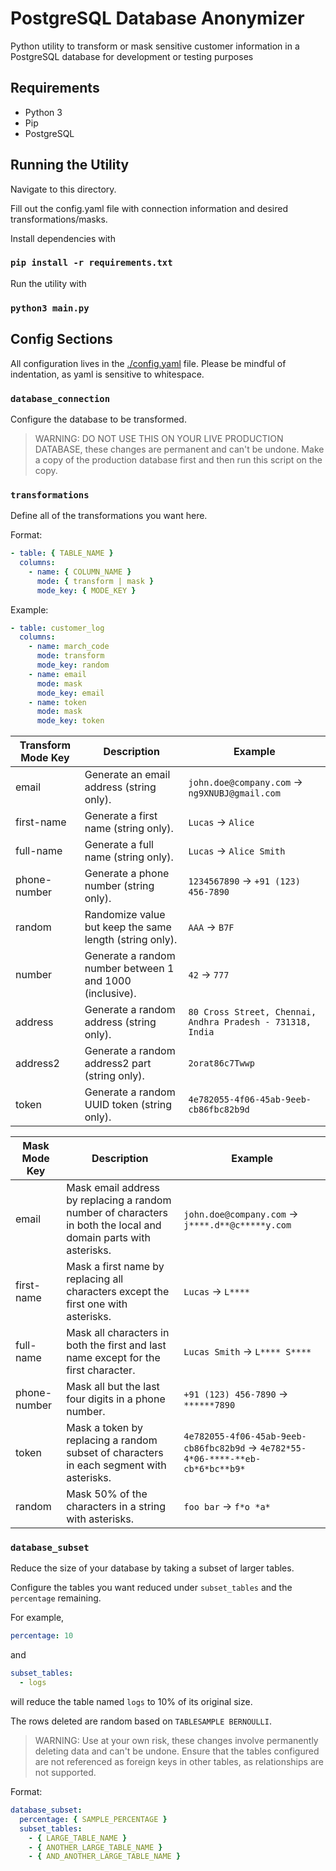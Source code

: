 # PostgreSQL Database Anonymizer

Python utility to transform or mask sensitive customer information in a PostgreSQL database for development or testing purposes

## Requirements

- Python 3
- Pip
- PostgreSQL

## Running the Utility

Navigate to this directory.

Fill out the config.yaml file with connection information and desired transformations/masks.

Install dependencies with

### `pip install -r requirements.txt`

Run the utility with

### `python3 main.py`

## Config Sections

All configuration lives in the [./config.yaml](./config.yaml) file. Please be mindful of indentation, as yaml is sensitive to whitespace.

### `database_connection`

Configure the database to be transformed.

> WARNING: DO NOT USE THIS ON YOUR LIVE PRODUCTION DATABASE, these changes are permanent and can't be undone. Make a copy of the production database first and then run this script on the copy.

### `transformations`

Define all of the transformations you want here.

Format:

```yaml
- table: { TABLE_NAME }
  columns:
    - name: { COLUMN_NAME }
      mode: { transform | mask }
      mode_key: { MODE_KEY }
```

Example:

```yaml
- table: customer_log
  columns:
    - name: march_code
      mode: transform
      mode_key: random
    - name: email
      mode: mask
      mode_key: email
    - name: token
      mode: mask
      mode_key: token
```

| Transform Mode Key | Description                                              | Example                                                    |
| ------------------ | -------------------------------------------------------- | ---------------------------------------------------------- |
| email              | Generate an email address (string only).                 | `john.doe@company.com` -> `ng9XNUBJ@gmail.com`             |
| first-name         | Generate a first name (string only).                     | `Lucas` -> `Alice`                                         |
| full-name          | Generate a full name (string only).                      | `Lucas` -> `Alice Smith`                                   |
| phone-number       | Generate a phone number (string only).                   | `1234567890` -> `+91 (123) 456-7890`                       |
| random             | Randomize value but keep the same length (string only).  | `AAA` -> `B7F`                                             |
| number             | Generate a random number between 1 and 1000 (inclusive). | `42` -> `777`                                              |
| address            | Generate a random address (string only).                 | `80 Cross Street, Chennai, Andhra Pradesh - 731318, India` |
| address2           | Generate a random address2 part (string only).           | `2orat86c7Twwp`                                            |
| token              | Generate a random UUID token (string only).              | `4e782055-4f06-45ab-9eeb-cb86fbc82b9d`                     |

| Mask Mode Key | Description                                                                                                      | Example                                                                          |
| ------------- | ---------------------------------------------------------------------------------------------------------------- | -------------------------------------------------------------------------------- |
| email         | Mask email address by replacing a random number of characters in both the local and domain parts with asterisks. | `john.doe@company.com` -> `j****.d**@c*****y.com`                                |
| first-name    | Mask a first name by replacing all characters except the first one with asterisks.                               | `Lucas` -> `L****`                                                               |
| full-name     | Mask all characters in both the first and last name except for the first character.                              | `Lucas Smith` -> `L**** S****`                                                   |
| phone-number  | Mask all but the last four digits in a phone number.                                                             | `+91 (123) 456-7890` -> `******7890`                                             |
| token         | Mask a token by replacing a random subset of characters in each segment with asterisks.                          | `4e782055-4f06-45ab-9eeb-cb86fbc82b9d` -> `4e782*55-4*06-****-**eb-cb*6*bc**b9*` |
| random        | Mask 50% of the characters in a string with asterisks.                                                           | `foo bar` -> `f*o *a*`                                                           |

### `database_subset`

Reduce the size of your database by taking a subset of larger tables.

Configure the tables you want reduced under `subset_tables` and the `percentage` remaining.

For example,

```yaml
percentage: 10
```

and

```yaml
subset_tables:
  - logs
```

will reduce the table named `logs` to 10% of its original size.

The rows deleted are random based on `TABLESAMPLE BERNOULLI`.

> WARNING: Use at your own risk, these changes involve permanently deleting data and can't be undone. Ensure that the tables configured are not referenced as foreign keys in other tables, as relationships are not supported.

Format:

```yaml
database_subset:
  percentage: { SAMPLE_PERCENTAGE }
  subset_tables:
    - { LARGE_TABLE_NAME }
    - { ANOTHER_LARGE_TABLE_NAME }
    - { AND_ANOTHER_LARGE_TABLE_NAME }
```
